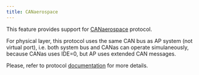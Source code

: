 ```yaml
---
title: CANaerospace
---
```


This feature provides support for [CANaerospace](https://en.wikipedia.org/wiki/CANaerospace) protocol.

For physical layer, this protocol uses the same CAN bus as AP system (not virtual port), i.e.
both system bus and CANas can operate simulaneously, because CANas uses IDE=0, but AP uses extended CAN messages.

Please, refer to protocol [documentation](http://www.stockflightsystems.com/canaerospace.html) for more details.
